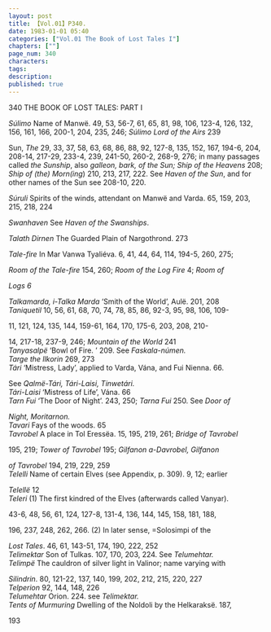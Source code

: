 ```yaml
---
layout: post
title: 【Vol.01】P340.
date: 1983-01-01 05:40
categories: ["Vol.01 The Book of Lost Tales I"]
chapters: [""]
page_num: 340
characters: 
tags: 
description: 
published: true
---
```


<p style="text-indent: 0;">
340     THE BOOK OF LOST TALES: PART I
</p>

<I>Súlimo</I> Name of Manwë. 49, 53, 56-7, 61, 65, 81, 98, 106, 123-4, 126, 132, 156, 161, 166, 200-1, 204, 235, 246; <I>Súlimo Lord of the Airs</I> 239

Sun, <I>The</I> 29, 33, 37, 58, 63, 68, 86, 88, 92, 127-8, 135, 152, 167, 194-6, 204, 208-14, 217-29, 233-4, 239, 241-50, 260-2, 268-9, 276; in many passages called <I>the Sunship</I>, also <I>galleon, bark, of the Sun; Ship of the Heavens</I> 208; <I>Ship of (the) Morn(ing</I>) 210, 213, 217, 222. See <I>Haven of the Sun</I>, and for other names of the Sun see 208-10, 220.

<I>Súruli</I> Spirits of the winds, attendant on Manwë and Varda. 65, 159, 203, 215, 218, 224

<I>Swanhaven   </I> See <I>Haven of the Swanships</I>.

<I>Talath Dirnen  </I> The Guarded Plain of Nargothrond. 273

<I>Tale-fire  </I> In Mar Vanwa Tyaliéva. 6, 41, 44, 64, 114, 194-5, 260, 275;

<I>Room of the Tale-fire</I> 154, 260; <I>Room of the Log Fire</I> 4; <I>Room of</I>

<I>Logs 6</I>

<I>Talkamarda, i-Talka Marda   </I> ‘Smith of the World’, Aulë. 201, 208<BR><I>Taniquetil </I> 10, 56, 61, 68, 70, 74, 78, 85, 86, 92-3, 95, 98, 106, 109-

11, 121, 124, 135, 144, 159-61, 164, 170, 175-6, 203, 208, 210-

14, 217-18, 237-9, 246; <I>Mountain of the World</I> 241<BR><I>Tanyasalpë</I> ‘Bowl of Fire. ’ 209. See <I>Faskala-númen.<BR>Targe the llkorin  </I> 269, 273<BR><I>Tári</I> ‘Mistress, Lady’, applied to Varda, Vána, and Fui Nienna. 66.

See <I>Qalmë-Tári, Tári-Laisi, Tinwetári.<BR>Tári-Laisi </I> ‘Mistress of Life’, Vána. 66<BR><I>Tarn Fui   </I> ‘The Door of Night’. 243, 250; <I>Tarna Fui</I> 250. See <I>Door of</I>

<I>Night, Moritarnon.<BR>Tavari  </I> Fays of the woods. 65<BR><I>Tavrobel  </I> A place in Tol Eressëa. 15, 195, 219, 261; <I>Bridge of Tavrobel</I>

195, 219; <I>Tower of Tavrobel</I> 195; <I>Gilfanon a-Davrobel, Gilfanon</I>

<I>of Tavrobel</I> 194, 219, 229, 259<BR><I>Telelli  </I> Name of certain Elves (see Appendix, p. 309). 9, 12; earlier

<I>Telellë</I> 12<BR><I>Teleri  </I> (1) The first kindred of the Elves (afterwards called Vanyar).

43-6, 48, 56, 61, 124, 127-8, 131-4, 136, 144, 145, 158, 181, 188,

196, 237, 248, 262, 266. (2) In later sense, =Solosimpi of the

<I>Lost Tales</I>. 46, 61, 143-51, 174, 190, 222, 252<BR><I>Telimektar  </I> Son of Tulkas. 107, 170, 203, 224. See <I>Telumehtar.<BR>Telimpë</I> The cauldron of silver light in Valinor; name varying with

<I>Silindrin</I>. 80, 121-22, 137, 140, 199, 202, 212, 215, 220, 227<BR><I>Telperion   </I> 92, 144, 148, 226<BR><I>Telumehtar  </I> Orion. 224. see <I>Telimektar.<BR>Tents of Murmuring  </I> Dwelling of the Noldoli by the Helkaraksë. 187,

193

